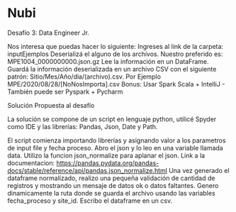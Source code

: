 # Nubi

Desafío 3: Data Engineer Jr.

Nos interesa que puedas hacer lo siguiente:
Ingreses al link de la carpeta: inputEjemplos
Deserializá el alguno de los archivos. Nuestro preferido es: MPE1004_0000000000.json.gz
Lee la información en un DataFrame.
Guardá la información deserializada en un archivo CSV con el siguiente patrón:
Sitio/Mes/Año/dia/(archivo).csv. Por Ejemplo MPE/2020/08/28/[NoNosImporta].csv
Bonus: Usar Spark Scala + IntelliJ - También puede ser Pyspark + Pycharm


Solución Propuesta al desafío 

La solución se compone de un script en lenguaje python, utilicé Spyder como IDE y las librerías: Pandas, Json, Date y Path. 

El script comienza importando librerías y asignando valor a los parametros de input file y fecha proceso. 
Abro el json y lo leo en una variable llamada data. 
Utilizo la funcion json_normalize para aplanar el json. Link a la documentacion: https://pandas.pydata.org/pandas-docs/stable/reference/api/pandas.json_normalize.html
Una vez generado el dataframe normalizado, realizo una pequeña validación de cantidad de registros y mostrando un mensaje de datos ok o datos faltantes.
Genero dinamicamente la ruta donde se guarda el archivo usando las variables fecha_proceso y site_id. 
Escribo el dataframe en un csv. 
